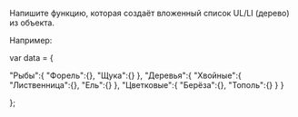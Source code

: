 Напишите функцию, которая создаёт вложенный список UL/LI (дерево) из объекта.

Например:


var data = {

  "Рыбы":{
    "Форель":{},
    "Щука":{}
  },
  "Деревья":{
    "Хвойные":{
      "Лиственница":{},
      "Ель":{}
    },
    "Цветковые":{
      "Берёза":{},
      "Тополь":{}
    }
  }

};
